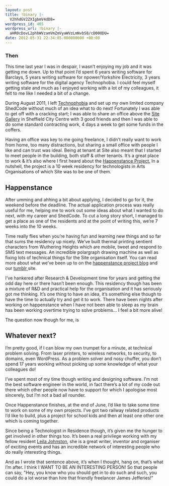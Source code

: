 ```yaml
---
layout: post
title: !binary |-
  V2hhdGV2ZXIgbmV4dD8=
wordpress_id: 485
wordpress_url: !binary |-
  aHR0cDovL2phbWVzamVmZmVyaWVzLmNvbS8/cD00ODU=
date: 2012-05-31 22:34:05.000000000 +00:00
---
```

<h3>Then</h3>
This time last year I was in despair, I wasn’t enjoying my job and it was getting me down. Up to that point I’d spent 6 years writing software for Barclays, 5 years writing software for npower/Yorkshire Electricity, 3 years writing software for the digital agency Technophobia. I could feel myself getting stale and much as I enjoyed working with a lot of my colleagues, it felt to me like I needed a bit of a change.

During August 2011, I left <a title="TP" href="http://www.technophobia.com">Technophobia</a> and set up my own limited company ShedCode without much of an idea what to do next! Fortunately I was able to get off with a cracking start; I was able to share an office above the <a title="Site Gallery" href="http://www.sitegallery.org">Site Gallery</a> in Sheffield City Centre with 3 good friends and then I was able to do some standard contracting work, 4 days a week to get some funds in the coffers.

Having an office was key to me going freelance, I didn’t really want to work from home, too many distractions, but sharing a small office with people I like and can trust was ideal. Being at tenant at Site also meant that I started to meet people in the building, both staff &amp; other tenants. It’s a great place to work &amp; it’s also where I first heard about the <a href="http://happenstanceproject.com">Happenstance Project.</a> In a nutshell, the project is a 10 week residency for technologists in Arts Organisations of which Site was to be one of them.
<h2>Happenstance</h2>
After umming and ahhing a bit about applying, I decided to go for it, the weekend before the deadline. The actual application process was really useful for me, helping me to work out some ideas about what I wanted to do next, with my career and ShedCode. To cut a long story short, I managed to get a place as one of the residents and at the point of writing this, we’re 7 weeks into the 10 weeks.

Time really flies when you’re having fun and learning new things and so far that sums the residency up nicely. We’ve built thermal printing sentient characters from Wuthering Heights which are mobile, tweet and respond to SMS text messages. An incredible polargraph drawing machine as well as fixing lots of technical things for the Site organisation itself. You can read more about what we’ve been up to on the <a href="http://happenstanceproject.com/blog">happenstance project blog</a> and our <a title="Tumblr" href="http://happenstancesheffield.tumblr.com/">tumblr </a>site.

I’ve hankered after Research &amp; Development time for years and getting the odd day here or there hasn’t been enough. This residency though has been a mixture of R&amp;D and practical help for the organisation and it has seriously got me thinking. It’s one thing to have an idea, it’s something else though to have the time to actually try and get it to work. There have been nights after working on happenstance when I have not been able to sleep as my brain has been working overtime trying to solve problems... I feel a bit more alive!

The question now though for me, is
<h2>Whatever next?</h2>
I’m pretty good, if I can blow my own trumpet for a minute, at technical problem solving. From laser printers, to wireless networks, to security, to domains, even WordPress. As a problem solver and nosy chuffer, you don’t spend 17 years working without picking up some knowledge of what your colleagues do!

I’ve spent most of my time though writing and designing software. I’m not the best software engineer in the world, in fact there’s a lot of my code out there which other people now have to support for which I apologise most sincerely, but I’m not a bad all rounder.

Once Happenstance finishes, at the end of June, I’d like to take some time to work on some of my own projects. I’ve got two railway related products I’d like to build, plus a project for school kids and then at least one other one which is coming together.

Since being a Technologist in Residence though, it’s given me the hunger to get involved in other things too. It’s been a real privilege working with my fellow resident <a href="http://finalbullet.com">Leila Johnston</a>, she is a great writer, inventor and organiser of exciting events and has an incredible network of interesting people who do really interesting things.

And as I wrote that sentence above, it’s when I thought, hang on, that’s what I’m after. I think I WANT TO BE AN INTERESTING PERSON! So that people can say, "Hey, you know who you should get in to do such and such, you could do a lot worse than hire that friendly freelancer James Jefferies!"
<h3></h3>
